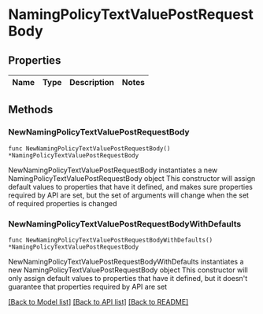 # NamingPolicyTextValuePostRequestBody

## Properties

Name | Type | Description | Notes
------------ | ------------- | ------------- | -------------

## Methods

### NewNamingPolicyTextValuePostRequestBody

`func NewNamingPolicyTextValuePostRequestBody() *NamingPolicyTextValuePostRequestBody`

NewNamingPolicyTextValuePostRequestBody instantiates a new NamingPolicyTextValuePostRequestBody object
This constructor will assign default values to properties that have it defined,
and makes sure properties required by API are set, but the set of arguments
will change when the set of required properties is changed

### NewNamingPolicyTextValuePostRequestBodyWithDefaults

`func NewNamingPolicyTextValuePostRequestBodyWithDefaults() *NamingPolicyTextValuePostRequestBody`

NewNamingPolicyTextValuePostRequestBodyWithDefaults instantiates a new NamingPolicyTextValuePostRequestBody object
This constructor will only assign default values to properties that have it defined,
but it doesn't guarantee that properties required by API are set


[[Back to Model list]](../README.md#documentation-for-models) [[Back to API list]](../README.md#documentation-for-api-endpoints) [[Back to README]](../README.md)


